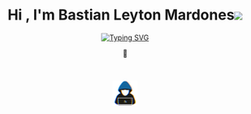 
<h1 align="center"><b>Hi , I'm Bastian Leyton Mardones</b><img src="[https://media.giphy.com/media/hvRJCLFzcasrR4ia7z/giphy.gif](https://giphy.com/embed/lGBeeSvVQA7xME62Df)" width="35"></h1>
<!--  -->
<p align="center">
  <a href="https://git.io/typing-svg"><img src="https://readme-typing-svg.herokuapp.com?font=Fira+Code&pause=1000&center=true&vCenter=true&width=435&lines=Software+Engineer;Cybersecurity+enthusiast;Full-Stack+Developer" alt="Typing SVG" /></a>
</p>
<p align="center">🧉</p>
<br>

<p align="center">
  <picture><img src = "https://github.com/0xAbdulKhalid/0xAbdulKhalid/raw/main/assets/mdImages/about_me.gif" width = 50px></picture> 
</p>


<br>
